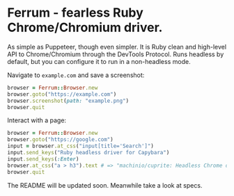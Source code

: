 # Ferrum - fearless Ruby Chrome/Chromium driver.

As simple as Puppeteer, though even simpler. It is Ruby clean and high-level API
to Chrome/Chromium through the DevTools Protocol. Runs headless by default,
but you can configure it to run in a non-headless mode.

Navigate to `example.com` and save a screenshot:

```ruby
browser = Ferrum::Browser.new
browser.goto("https://example.com")
browser.screenshot(path: "example.png")
browser.quit
```

Interact with a page:

```ruby
browser = Ferrum::Browser.new
browser.goto("https://google.com")
input = browser.at_css("input[title='Search']")
input.send_keys("Ruby headless driver for Capybara")
input.send_keys(:Enter)
browser.at_css("a > h3").text # => "machinio/cuprite: Headless Chrome driver for Capybara - GitHub"
browser.quit
```

The README will be updated soon. Meanwhile take a look at specs.
